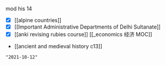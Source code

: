 mod his 14
- [x] [[alpine countries]]
- [x] [[Important Administrative Departments of Delhi Sultanate]]
- [x] [[anki revising rubies course]]
[[_economics 经济 MOC]]
- [[ancient and medieval history c13]]
```query 2021-10-08 16:56
"2021-10-12"
```